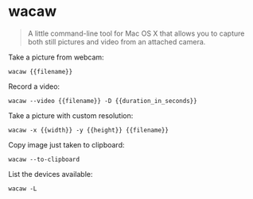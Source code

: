 wacaw
=====

> A little command-line tool for Mac OS X that allows you to capture both still pictures and video from an attached camera.

Take a picture from webcam:

    wacaw {{filename}}

Record a video:

    wacaw --video {{filename}} -D {{duration_in_seconds}}

Take a picture with custom resolution:

    wacaw -x {{width}} -y {{height}} {{filename}}

Copy image just taken to clipboard:

    wacaw --to-clipboard

List the devices available:

    wacaw -L
